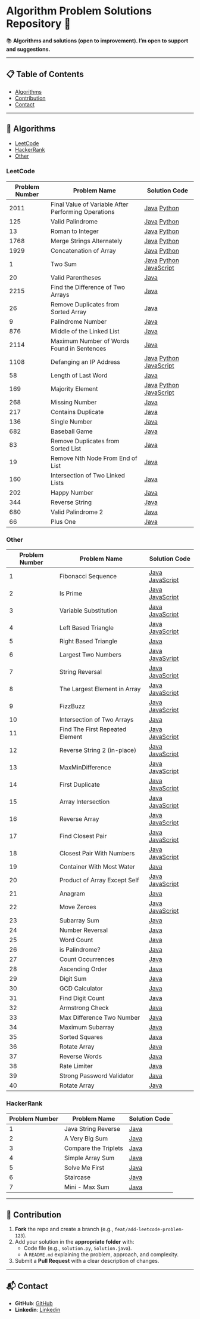 # Algorithm Problem Solutions Repository 🚀

📚 **Algorithms and solutions (open to improvement). I’m open to support and suggestions.**

---  

## 📋 Table of Contents
- [Algorithms](#-algorithms)
- [Contribution](#-contribution)
- [Contact](#-contact)

---

## 🧩 Algorithms
- [LeetCode](#leetcode)
- [HackerRank](#hackerrank)
- [Other](#other)

### LeetCode

| Problem Number | Problem Name                                        | Solution Code                                                                                                                                     | 
|----------------|-----------------------------------------------------|---------------------------------------------------------------------------------------------------------------------------------------------------|
| 2011           | Final Value of Variable After Performing Operations | [Java](leetcode/2011_FinalValueofVariableAfterPerformingOperations.java) [Python](leetcode/2011_FinalValueofVariableAfterPerformingOperations.py) |
| 125            | Valid Palindrome                                    | [Java](leetcode/125_ValidPalindrome.java) [Python](leetcode/125_ValidPalindrome.py)                                                               |
| 13             | Roman to Integer                                    | [Java](leetcode/13_RomantoInteger.java) [Python](leetcode/13_RomantoInteger.py)                                                                   |
| 1768           | Merge Strings Alternately                           | [Java](leetcode/1768_MergeStringsAlternately.java) [Python](leetcode/1768_MergeStringsAlternately.py)                                             |
| 1929           | Concatenation of Array                              | [Java](leetcode/1929_ConcatenationofArray.java) [Python](leetcode/1929_ConcatenationofArray.py)                                                   |
| 1              | Two Sum                                             | [Java](leetcode/1_TwoSum.java) [Python](leetcode/1_TwoSum.py) [JavaScript](leetcode/1_TwoSum.js)                                                  |
| 20             | Valid Parentheses                                   | [Java](leetcode/20_ValidParentheses.java)                                |
| 2215           | Find the Difference of Two Arrays                   | [Java](leetcode/2215_FindtheDifferenceofTwoArrays.java)                  |
| 26             | Remove Duplicates from Sorted Array                 | [Java](leetcode/26_RemoveDuplicatesfromSortedArray.java)                 |            
| 9              | Palindrome Number                                   | [Java](leetcode/9_PalindromeNumber.java)                                 |
| 876            | Middle of the Linked List                           | [Java](leetcode/876_MiddleoftheLinkedList.java)                          |
| 2114           | Maximum Number of Words Found in Sentences          | [Java](leetcode/2114_MaximumNumberofWordsFoundinSentences.java)          |
| 1108           | Defanging an IP Address                             | [Java](leetcode/1108_DefanginganIPAddress.java) [Python](leetcode/1108_Defanging_An_IP_Address.py) [JavaScript](leetcode/1108_Defanging_An_IP_Address.js)                                               |
| 58             | Length of Last Word                                 | [Java](leetcode/58_LengthofLastWord.java)                                |
| 169            | Majority Element                                    | [Java](leetcode/169_MajorityElement.java) [Python](leetcode/169_MajorityElement.py) [JavaScript](leetcode/169_MajorityElement.js)        |
| 268            | Missing Number                                      | [Java](leetcode/268_MissingNumber.java)                                  |
| 217            | Contains Duplicate                                  | [Java](leetcode/217_ContainsDuplicate.java)                              |
| 136            | Single Number                                       | [Java](leetcode/136_SingleNumber.java)                                   |
| 682            | Baseball Game                                       | [Java](leetcode/682_BaseballGame.java)                                   |
| 83             | Remove Duplicates from Sorted List                  | [Java](leetcode/83_RemoveDuplicatesfromSortedList.java)                  |
| 19             | Remove Nth Node From End of List                    | [Java](leetcode/19_RemoveNthNodeFromEndofList.java)                      |
| 160            | Intersection of Two Linked Lists                    | [Java](leetcode/160_IntersectionofTwoLinkedLists.java)                   |
| 202            | Happy Number                                        | [Java](leetcode/202_HappyNumber.java)                                    |
| 344            | Reverse String                                      | [Java](leetcode/344_ReverseString.java)|
| 680            | Valid Palindrome 2                                  | [Java](leetcode/680_ValidPalindrome2.java) |
| 66             | Plus One                                            | [Java](leetcode/66_PlusOne.java)|

### Other

| Problem Number | Problem Name                                        | Solution Code                                                            | 
|----------------|-----------------------------------------------------|--------------------------------------------------------------------------|
| 1              | Fibonacci Sequence                                  | [Java](other/Fibonacci.java) [JavaScript](other/Fibonacci.js)                                             |
| 2              | Is Prime                                            | [Java](other/Prime.java) [JavaScript](other/Prime.js)                                                |
| 3              | Variable Substitution                               | [Java](other/VariableSubstitution.java) [JavaScript](other/VariableSubstitution.js)                                 |
| 4              | Left Based Triangle                                 | [Java](other/LeftBasedTriangle.java) [JavaScript](other/LeftBasedTriangle.js)                                    |
| 5              | Right Based Triangle                                | [Java](other/RightBasedTriangle.java)                                    |
| 6              | Largest Two Numbers                                 | [Java](other/claude/LargestTwoNumbers.java) [JavaSvript](other/claude/LargestTwoNumbers.js)                             |
| 7              | String Reversal                                     | [Java](other/claude/StringReversal.java) [JavaScript](other/claude/StringReversal.js)                               |
| 8              | The Largest Element in Array                        | [Java](other/deepseek/TheLargestElementInArray.java) [JavaScript](other/deepseek/TheLargestElementInArray.js)                     |
| 9              | FizzBuzz                                            | [Java](other/deepseek/FizzBuzz.java) [JavaScript](other/deepseek/FizzBuzz.js)                                   |
| 10             | Intersection of Two Arrays                          | [Java](other/claude/IntersectionOfTwoArrays.java)                        |
| 11             | Find The First Repeated Element                     | [Java](other/claude/FindTheFirstRepeatedElement.java) [JavaScript](other/claude/FindTheFirstRepeatedElement.js)               |
| 12             | Reverse String 2 (in-place)                         | [Java](other/deepseek/ReverseString2.java) [JavaScript](other/deepseek/ReverseString2.js)                           |
| 13             | MaxMinDifference                                    | [Java](other/claude/MaxMinDifference.java) [JavaScript](other/claude/MaxMinDifference.js)                              |
| 14             | First Duplicate                                     | [Java](other/claude/FirstDuplicate.java) [JavaScript](other/claude/FirstDuplicate.js)                                |
| 15             | Array Intersection                                  | [Java](other/claude/ArrayIntersection.java) [JavaScript](other/claude/ArrayIntersection.js)                           |
| 16             | Reverse Array                                       | [Java](other/chatGPT/ReverseArray.java) [JavaScript](other/chatGPT/ReverseArray.js)                                |
| 17             | Find Closest Pair                                   | [Java](other/chatGPT/ClosestPair.java) [JavaScript](other/chatGPT/ClosestPair.js)                                |
| 18             | Closest Pair With Numbers                           | [Java](other/chatGPT/ClosestPairWithNumbers.java) [JavaScript](other/chatGPT/ClosestPairWithNumbers.js)                      |
| 19             | Container With Most Water                           | [Java](other/chatGPT/ContainerWithMostWater.java)                        |
| 20             | Product of Array Except Self                        | [Java](other/chatGPT/ProductofArrayExceptSelf.java) [JavaScript](other/chatGPT/ProductofArrayExceptSelf.js)                   |
| 21             | Anagram                                             | [Java](other/chatGPT/Anagram.java)                                       |
| 22             | Move Zeroes                                         | [Java](other/chatGPT/MoveZeroes.java) [JavaScript](other/chatGPT/MoveZeroes.js)                                 |
| 23             | Subarray Sum                                        | [Java](other/chatGPT/SubarraySum.java)                                   |  
| 24             | Number Reversal                                     | [Java](other/NumberReversal.js)|
| 25             | Word Count                                          | [Java](other/chatGPT/WordCount.java)|
| 26             | is Palindrome?                                      | [Java](other/IsPalindrome.java)|
| 27             | Count Occurrences                                   | [Java](other/chatGPT/CountOccurrences.java)|
| 28             | Ascending Order                                     | [Java](other/chatGPT/AscendingOrder.java)|
| 29             | Digit Sum                                           | [Java](other/chatGPT/DigitSum.java)|
| 30             | GCD Calculator                                      | [Java](other/chatGPT/GCDcalculator.java)|
| 31             | Find Digit Count                                    | [Java](other/chatGPT/DigitCounter.java)|
| 32             | Armstrong Check                                     | [Java](other/chatGPT/ArmstrongCheck.java)|
| 33             | Max Difference Two Number                           | [Java](other/chatGPT/MaxDifferenceTwoNumber.java)|
| 34             | Maximum Subarray                                    | [Java](other/gemini/MaximumSubarray.java)|
| 35             | Sorted Squares                                      | [Java](other/gemini/SortedSquares.java)|
| 36             | Rotate Array                                        | [Java](other/gemini/Rotate.java)|
| 37             | Reverse Words                                       | [Java](other/gemini/ReverseWords.java)|
| 38             | Rate Limiter                                        | [Java](other/chatGPT/RateLimiter.java)|
| 39             | Strong Password Validator                           | [Java](other/deepseek/StrongPasswordValidator.java)|
| 40             | Rotate Array                                        | [Java](other/claude/RotatedArray.java)|

### HackerRank

| Problem Number | Problem Name                                        | Solution Code                                                            | 
|----------------|-----------------------------------------------------|--------------------------------------------------------------------------|
| 1              | Java String Reverse                                 | [Java](hackerrank/Solution.java)                                         |
| 2              | A Very Big Sum                                      | [Java](hackerrank/AVeryBigSum.java)                                      |
| 3              | Compare the Triplets                                | [Java](hackerrank/ComparetheTriplets.java)                               |
| 4              | Simple Array Sum                                    | [Java](hackerrank/SimpleArraySum.java)                                   |
| 5              | Solve Me First                                      | [Java](hackerrank/SolveMeFirst.java)                                     |
| 6              | Staircase                                           | [Java](hackerrank/Staircase.java)                                        |
| 7              | Mini - Max Sum                                      | [Java](hackerrank/MiniMaxSum.java)                                       |

---

## 🤖 Contribution
1. **Fork** the repo and create a branch (e.g., `feat/add-leetcode-problem-123`).  
2. Add your solution in the **appropriate folder** with:  
   - Code file (e.g., `solution.py`, `Solution.java`).  
   - A `README.md` explaining the problem, approach, and complexity.  
3. Submit a **Pull Request** with a clear description of changes.  

---

## 📬 Contact
- **GitHub**: [GitHub](https://github.com/topcualperen)
- **Linkedin**: [Linkedin](https://www.linkedin.com/in/topcualperen/)  